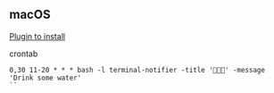 

## macOS

[Plugin to install](https://github.com/julienXX/terminal-notifier)

crontab
```
0,30 11-20 * * * bash -l terminal-notifier -title '🚰🚰🚰' -message 'Drink some water'
``